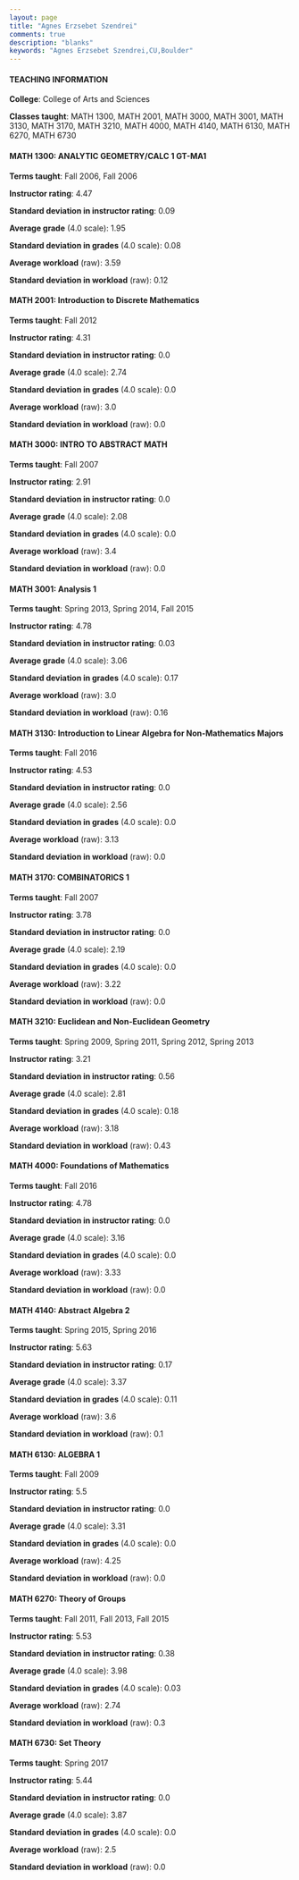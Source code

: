 ```yaml
---
layout: page
title: "Agnes Erzsebet Szendrei" 
comments: true
description: "blanks"
keywords: "Agnes Erzsebet Szendrei,CU,Boulder"
---
```

<head>
<script src="https://ajax.googleapis.com/ajax/libs/jquery/2.1.3/jquery.min.js"></script>
<script src="https://dl.dropboxusercontent.com/s/pc42nxpaw1ea4o9/highcharts.js?dl=0"></script>
<!-- <script src="../assets/js/highcharts.js"></script> -->
<style type="text/css">@font-face {
	font-family: "Bebas Neue";
	src: url(https://www.filehosting.org/file/details/544349/BebasNeue Regular.otf) format("opentype");
	}
	h1.Bebas { 
		font-family: "Bebas Neue", Verdana, Tahoma;
	}
</style>
</head>
	   
#### TEACHING INFORMATION

**College**: College of Arts and Sciences

**Classes taught**: MATH 1300, MATH 2001, MATH 3000, MATH 3001, MATH 3130, MATH 3170, MATH 3210, MATH 4000, MATH 4140, MATH 6130, MATH 6270, MATH 6730

#### MATH 1300: ANALYTIC GEOMETRY/CALC 1 GT-MA1

**Terms taught**: Fall 2006, Fall 2006

**Instructor rating**: 4.47

**Standard deviation in instructor rating**: 0.09

**Average grade** (4.0 scale): 1.95

**Standard deviation in grades** (4.0 scale): 0.08

**Average workload** (raw): 3.59

**Standard deviation in workload** (raw): 0.12

#### MATH 2001: Introduction to Discrete Mathematics

**Terms taught**: Fall 2012

**Instructor rating**: 4.31

**Standard deviation in instructor rating**: 0.0

**Average grade** (4.0 scale): 2.74

**Standard deviation in grades** (4.0 scale): 0.0

**Average workload** (raw): 3.0

**Standard deviation in workload** (raw): 0.0

#### MATH 3000: INTRO TO ABSTRACT MATH

**Terms taught**: Fall 2007

**Instructor rating**: 2.91

**Standard deviation in instructor rating**: 0.0

**Average grade** (4.0 scale): 2.08

**Standard deviation in grades** (4.0 scale): 0.0

**Average workload** (raw): 3.4

**Standard deviation in workload** (raw): 0.0

#### MATH 3001: Analysis 1

**Terms taught**: Spring 2013, Spring 2014, Fall 2015

**Instructor rating**: 4.78

**Standard deviation in instructor rating**: 0.03

**Average grade** (4.0 scale): 3.06

**Standard deviation in grades** (4.0 scale): 0.17

**Average workload** (raw): 3.0

**Standard deviation in workload** (raw): 0.16

#### MATH 3130: Introduction to Linear Algebra for Non-Mathematics Majors

**Terms taught**: Fall 2016

**Instructor rating**: 4.53

**Standard deviation in instructor rating**: 0.0

**Average grade** (4.0 scale): 2.56

**Standard deviation in grades** (4.0 scale): 0.0

**Average workload** (raw): 3.13

**Standard deviation in workload** (raw): 0.0

#### MATH 3170: COMBINATORICS 1

**Terms taught**: Fall 2007

**Instructor rating**: 3.78

**Standard deviation in instructor rating**: 0.0

**Average grade** (4.0 scale): 2.19

**Standard deviation in grades** (4.0 scale): 0.0

**Average workload** (raw): 3.22

**Standard deviation in workload** (raw): 0.0

#### MATH 3210: Euclidean and Non-Euclidean Geometry

**Terms taught**: Spring 2009, Spring 2011, Spring 2012, Spring 2013

**Instructor rating**: 3.21

**Standard deviation in instructor rating**: 0.56

**Average grade** (4.0 scale): 2.81

**Standard deviation in grades** (4.0 scale): 0.18

**Average workload** (raw): 3.18

**Standard deviation in workload** (raw): 0.43

#### MATH 4000: Foundations of Mathematics

**Terms taught**: Fall 2016

**Instructor rating**: 4.78

**Standard deviation in instructor rating**: 0.0

**Average grade** (4.0 scale): 3.16

**Standard deviation in grades** (4.0 scale): 0.0

**Average workload** (raw): 3.33

**Standard deviation in workload** (raw): 0.0

#### MATH 4140: Abstract Algebra 2

**Terms taught**: Spring 2015, Spring 2016

**Instructor rating**: 5.63

**Standard deviation in instructor rating**: 0.17

**Average grade** (4.0 scale): 3.37

**Standard deviation in grades** (4.0 scale): 0.11

**Average workload** (raw): 3.6

**Standard deviation in workload** (raw): 0.1

#### MATH 6130: ALGEBRA 1

**Terms taught**: Fall 2009

**Instructor rating**: 5.5

**Standard deviation in instructor rating**: 0.0

**Average grade** (4.0 scale): 3.31

**Standard deviation in grades** (4.0 scale): 0.0

**Average workload** (raw): 4.25

**Standard deviation in workload** (raw): 0.0

#### MATH 6270: Theory of Groups

**Terms taught**: Fall 2011, Fall 2013, Fall 2015

**Instructor rating**: 5.53

**Standard deviation in instructor rating**: 0.38

**Average grade** (4.0 scale): 3.98

**Standard deviation in grades** (4.0 scale): 0.03

**Average workload** (raw): 2.74

**Standard deviation in workload** (raw): 0.3

#### MATH 6730: Set Theory

**Terms taught**: Spring 2017

**Instructor rating**: 5.44

**Standard deviation in instructor rating**: 0.0

**Average grade** (4.0 scale): 3.87

**Standard deviation in grades** (4.0 scale): 0.0

**Average workload** (raw): 2.5

**Standard deviation in workload** (raw): 0.0

